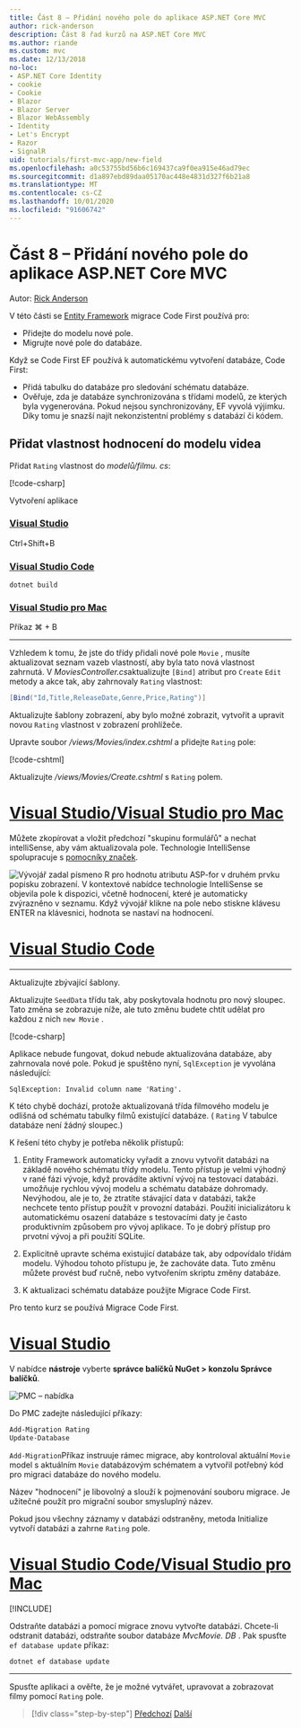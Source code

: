 ```yaml
---
title: Část 8 – Přidání nového pole do aplikace ASP.NET Core MVC
author: rick-anderson
description: Část 8 řad kurzů na ASP.NET Core MVC
ms.author: riande
ms.custom: mvc
ms.date: 12/13/2018
no-loc:
- ASP.NET Core Identity
- cookie
- Cookie
- Blazor
- Blazor Server
- Blazor WebAssembly
- Identity
- Let's Encrypt
- Razor
- SignalR
uid: tutorials/first-mvc-app/new-field
ms.openlocfilehash: a0c53755bd56b6c169437ca9f0ea915e46ad79ec
ms.sourcegitcommit: d1a897ebd89daa05170ac448e4831d327f6b21a8
ms.translationtype: MT
ms.contentlocale: cs-CZ
ms.lasthandoff: 10/01/2020
ms.locfileid: "91606742"
---
```

# <a name="part-8-add-a-new-field-to-an-aspnet-core-mvc-app"></a>Část 8 – Přidání nového pole do aplikace ASP.NET Core MVC

Autor: [Rick Anderson](https://twitter.com/RickAndMSFT)

V této části se [Entity Framework](/ef/core/get-started/aspnetcore/new-db) migrace Code First používá pro:

* Přidejte do modelu nové pole.
* Migrujte nové pole do databáze.

Když se Code First EF používá k automatickému vytvoření databáze, Code First:

* Přidá tabulku do databáze pro sledování schématu databáze.
* Ověřuje, zda je databáze synchronizována s třídami modelů, ze kterých byla vygenerována. Pokud nejsou synchronizovány, EF vyvolá výjimku. Díky tomu je snazší najít nekonzistentní problémy s databází či kódem.

## <a name="add-a-rating-property-to-the-movie-model"></a>Přidat vlastnost hodnocení do modelu videa

Přidat `Rating` vlastnost do *modelů/filmu. cs*:

[!code-csharp[](~/tutorials/first-mvc-app/start-mvc/sample/MvcMovie22/Models/MovieDateRating.cs?highlight=13&name=snippet)]

Vytvoření aplikace

### <a name="visual-studio"></a>[Visual Studio](#tab/visual-studio)

 Ctrl+Shift+B

### <a name="visual-studio-code"></a>[Visual Studio Code](#tab/visual-studio-code)

```dotnetcli
dotnet build
```

### <a name="visual-studio-for-mac"></a>[Visual Studio pro Mac](#tab/visual-studio-mac)

Příkaz ⌘ + B

------

Vzhledem k tomu, že jste do třídy přidali nové pole `Movie` , musíte aktualizovat seznam vazeb vlastností, aby byla tato nová vlastnost zahrnutá. V *MoviesController.cs*aktualizujte `[Bind]` atribut pro `Create` `Edit` metody a akce tak, aby zahrnovaly `Rating` vlastnost:

```csharp
[Bind("Id,Title,ReleaseDate,Genre,Price,Rating")]
   ```

Aktualizujte šablony zobrazení, aby bylo možné zobrazit, vytvořit a upravit novou `Rating` vlastnost v zobrazení prohlížeče.

Upravte soubor */views/Movies/index.cshtml* a přidejte `Rating` pole:

[!code-cshtml[](~/tutorials/first-mvc-app/start-mvc/sample/MvcMovie22/Views/Movies/IndexGenreRating.cshtml?highlight=16,38&range=24-64)]

Aktualizujte */views/Movies/Create.cshtml* s `Rating` polem.

# <a name="visual-studio--visual-studio-for-mac"></a>[Visual Studio/Visual Studio pro Mac](#tab/visual-studio+visual-studio-mac)

Můžete zkopírovat a vložit předchozí "skupinu formulářů" a nechat intelliSense, aby vám aktualizovala pole. Technologie IntelliSense spolupracuje s [pomocníky značek](xref:mvc/views/tag-helpers/intro).

![Vývojář zadal písmeno R pro hodnotu atributu ASP-for v druhém prvku popisku zobrazení. V kontextové nabídce technologie IntelliSense se objevila pole k dispozici, včetně hodnocení, které je automaticky zvýrazněno v seznamu. Když vývojář klikne na pole nebo stiskne klávesu ENTER na klávesnici, hodnota se nastaví na hodnocení.](new-field/_static/cr.png)

# <a name="visual-studio-code"></a>[Visual Studio Code](#tab/visual-studio-code)

<!-- This tab intentionally left blank. -->

---

Aktualizujte zbývající šablony.

Aktualizujte `SeedData` třídu tak, aby poskytovala hodnotu pro nový sloupec. Tato změna se zobrazuje níže, ale tuto změnu budete chtít udělat pro každou z nich `new Movie` .

[!code-csharp[](start-mvc/sample/MvcMovie/Models/SeedDataRating.cs?name=snippet1&highlight=6)]

Aplikace nebude fungovat, dokud nebude aktualizována databáze, aby zahrnovala nové pole. Pokud je spuštěno nyní, `SqlException` je vyvolána následující:

`SqlException: Invalid column name 'Rating'.`

K této chybě dochází, protože aktualizovaná třída filmového modelu je odlišná od schématu tabulky filmů existující databáze. ( `Rating` V tabulce databáze není žádný sloupec.)

K řešení této chyby je potřeba několik přístupů:

1. Entity Framework automaticky vyřadit a znovu vytvořit databázi na základě nového schématu třídy modelu. Tento přístup je velmi výhodný v rané fázi vývoje, když provádíte aktivní vývoj na testovací databázi. umožňuje rychlou vývoj modelu a schématu databáze dohromady. Nevýhodou, ale je to, že ztratíte stávající data v databázi, takže nechcete tento přístup použít v provozní databázi. Použití inicializátoru k automatickému osazení databáze s testovacími daty je často produktivním způsobem pro vývoj aplikace. To je dobrý přístup pro prvotní vývoj a při použití SQLite.

2. Explicitně upravte schéma existující databáze tak, aby odpovídalo třídám modelu. Výhodou tohoto přístupu je, že zachováte data. Tuto změnu můžete provést buď ručně, nebo vytvořením skriptu změny databáze.

3. K aktualizaci schématu databáze použijte Migrace Code First.

Pro tento kurz se používá Migrace Code First.

# <a name="visual-studio"></a>[Visual Studio](#tab/visual-studio)

V nabídce **nástroje** vyberte **správce balíčků NuGet > konzolu Správce balíčků**.

  ![PMC – nabídka](adding-model/_static/pmc.png)

Do PMC zadejte následující příkazy:

```powershell
Add-Migration Rating
Update-Database
```

`Add-Migration`Příkaz instruuje rámec migrace, aby kontroloval aktuální `Movie` model s aktuálním `Movie` databázovým schématem a vytvořil potřebný kód pro migraci databáze do nového modelu.

Název "hodnocení" je libovolný a slouží k pojmenování souboru migrace. Je užitečné použít pro migrační soubor smysluplný název.

Pokud jsou všechny záznamy v databázi odstraněny, metoda Initialize vytvoří databázi a zahrne `Rating` pole.

# <a name="visual-studio-code--visual-studio-for-mac"></a>[Visual Studio Code/Visual Studio pro Mac](#tab/visual-studio-code+visual-studio-mac)

[!INCLUDE[](~/includes/RP-mvc-shared/sqlite-warn.md)]

Odstraňte databázi a pomocí migrace znovu vytvořte databázi. Chcete-li odstranit databázi, odstraňte soubor databáze *MvcMovie. DB* . Pak spusťte `ef database update` příkaz:

```dotnetcli
dotnet ef database update
```

---
<!-- End of VS tabs -->

Spusťte aplikaci a ověřte, že je možné vytvářet, upravovat a zobrazovat filmy pomocí `Rating` pole.

> [!div class="step-by-step"]
> [Předchozí](search.md) 
>  [Další](validation.md)
